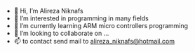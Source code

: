 - 👋 Hi, I’m Alireza Niknafs
- 👀 I’m interested in programming in many fields
- 🌱 I’m currently learning ARM micro controllers programming
- 💞️ I’m looking to collaborate on ...
- 📫 to contact send mail to alireza_niknafs@hotmail.com


<!---
alirnn1993/alirnn1993 is a ✨ special ✨ repository because its `README.md` (this file) appears on your GitHub profile.
You can click the Preview link to take a look at your changes.
--->
